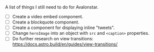 A list of things I still need to do for Avalonstar.

- [ ] Create a video embed component.
- [ ] Create a blockquote component.
- [ ] Create a component for displaying inline "tweets".
- [ ] Change `heroImage` into an object with `src` and `<caption>` properties.
- [ ] Do further research on view transitions: https://docs.astro.build/en/guides/view-transitions/
